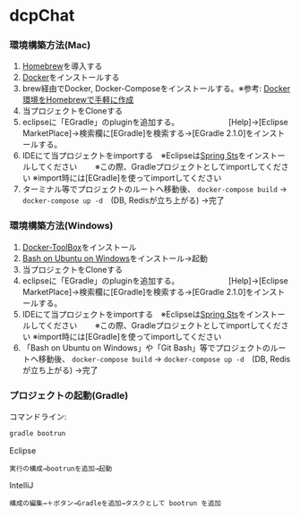 # dcpChat
### 環境構築方法(Mac)
1. [Homebrew](https://brew.sh/index_ja.html)を導入する
1. [Docker](https://www.docker.com/docker-mac)をインストールする
1. brew経由でDocker, Docker-Composeをインストールする。※参考: [Docker環境をHomebrewで手軽に作成](http://qiita.com/digitalm/items/49b7099554bdbff5ed8e)
1. 当プロジェクトをCloneする
1. eclipseに「EGradle」のpluginを追加する。
　　　　　　[Help]→[Eclipse MarketPlace]→検索欄に[EGradle]を検索する→[EGradle 2.1.0]をインストールする。
1. IDEにて当プロジェクトをimportする　※Eclipseは[Spring Sts](http://qiita.com/Siro/items/4efea6e9ce6bf2961b36)をインストールしてください
　　※この際、Gradleプロジェクトとしてimportしてください
 ※import時には[EGradle]を使ってimportしてください
1. ターミナル等でプロジェクトのルートへ移動後、 `docker-compose build` → `docker-compose up -d`　(DB, Redisが立ち上がる)
→完了

### 環境構築方法(Windows)
1. [Docker-ToolBox](https://docs.docker.com/toolbox/toolbox_install_windows/)をインストール　
1. [Bash on Ubuntu on Windows](http://qiita.com/Aruneko/items/c79810b0b015bebf30bb)をインストール→起動
1. 当プロジェクトをCloneする
1. eclipseに「EGradle」のpluginを追加する。
　　　　　　[Help]→[Eclipse MarketPlace]→検索欄に[EGradle]を検索する→[EGradle 2.1.0]をインストールする。
1. IDEにて当プロジェクトをimportする　※Eclipseは[Spring Sts](http://qiita.com/Siro/items/4efea6e9ce6bf2961b36)をインストールしてください
　　※この際、Gradleプロジェクトとしてimportしてください
 ※import時には[EGradle]を使ってimportしてください
1. 「Bash on Ubuntu on Windows」や「Git Bash」等でプロジェクトのルートへ移動後、 `docker-compose build` → `docker-compose up -d`　(DB, Redisが立ち上がる)
→完了

### プロジェクトの起動(Gradle)
コマンドライン:
```sh
gradle bootrun
```

Eclipse
```
実行の構成→bootrunを追加→起動
```

IntelliJ
```
構成の編集→＋ボタン→Gradleを追加→タスクとして bootrun を追加
```
